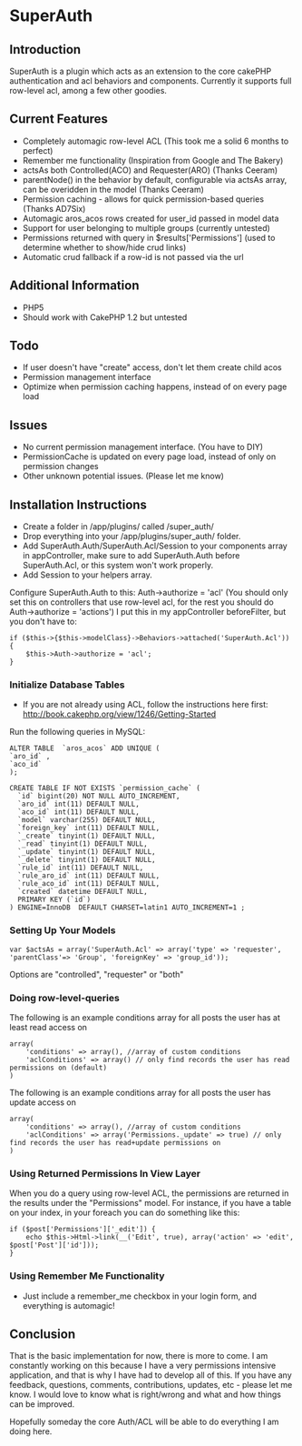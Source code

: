 # SuperAuth

## Introduction
SuperAuth is a plugin which acts as an extension to the core cakePHP authentication and acl behaviors and components.
Currently it supports full row-level acl, among a few other goodies.

## Current Features
 * Completely automagic row-level ACL (This took me a solid 6 months to perfect)
 * Remember me functionality (Inspiration from Google and The Bakery)
 * actsAs both Controlled(ACO) and Requester(ARO) (Thanks Ceeram)
 * parentNode() in the behavior by default, configurable via actsAs array, can be overidden in the model (Thanks Ceeram)
 * Permission caching - allows for quick permission-based queries (Thanks AD7Six)
 * Automagic aros_acos rows created for user_id passed in model data
 * Support for user belonging to multiple groups (currently untested)
 * Permissions returned with query in $results['Permissions'] (used to determine whether to show/hide crud links)
 * Automatic crud fallback if a row-id is not passed via the url

## Additional Information
 * PHP5
 * Should work with CakePHP 1.2 but untested
 
## Todo
 * If user doesn't have "create" access, don't let them create child acos
 * Permission management interface
 * Optimize when permission caching happens, instead of on every page load

## Issues
 * No current permission management interface. (You have to DIY)
 * PermissionCache is updated on every page load, instead of only on permission changes
 * Other unknown potential issues. (Please let me know)

## Installation Instructions
 * Create a folder in /app/plugins/ called /super_auth/
 * Drop everything into your /app/plugins/super_auth/ folder.
 * Add SuperAuth.Auth/SuperAuth.Acl/Session to your components array in appController, make sure to add SuperAuth.Auth before SuperAuth.Acl, or this system won't work properly.
 * Add Session to your helpers array.
 
Configure SuperAuth.Auth to this: Auth->authorize = 'acl' (You should only set this on controllers that use row-level acl, for the rest you should do Auth->authorize = 'actions')
I put this in my appController beforeFilter, but you don't have to:

	if ($this->{$this->modelClass}->Behaviors->attached('SuperAuth.Acl')) {
		$this->Auth->authorize = 'acl';
	}
 
### Initialize Database Tables
 * If you are not already using ACL, follow the instructions here first: http://book.cakephp.org/view/1246/Getting-Started
 
Run the following queries in MySQL:
 
	ALTER TABLE  `aros_acos` ADD UNIQUE (
	`aro_id` ,
	`aco_id`
	);
 
	CREATE TABLE IF NOT EXISTS `permission_cache` (
	  `id` bigint(20) NOT NULL AUTO_INCREMENT,
	  `aro_id` int(11) DEFAULT NULL,
	  `aco_id` int(11) DEFAULT NULL,
	  `model` varchar(255) DEFAULT NULL,
	  `foreign_key` int(11) DEFAULT NULL,
	  `_create` tinyint(1) DEFAULT NULL,
	  `_read` tinyint(1) DEFAULT NULL,
	  `_update` tinyint(1) DEFAULT NULL,
	  `_delete` tinyint(1) DEFAULT NULL,
	  `rule_id` int(11) DEFAULT NULL,
	  `rule_aro_id` int(11) DEFAULT NULL,
	  `rule_aco_id` int(11) DEFAULT NULL,
	  `created` datetime DEFAULT NULL,
	  PRIMARY KEY (`id`)
	) ENGINE=InnoDB  DEFAULT CHARSET=latin1 AUTO_INCREMENT=1 ;

### Setting Up Your Models

	var $actsAs = array('SuperAuth.Acl' => array('type' => 'requester', 'parentClass'=> 'Group', 'foreignKey' => 'group_id'));

Options are "controlled", "requester" or "both"
 
### Doing row-level-queries
The following is an example conditions array for all posts the user has at least read access on
 
	array(
		'conditions' => array(), //array of custom conditions
		'aclConditions' => array() // only find records the user has read permissions on (default)
	)
	
The following is an example conditions array for all posts the user has update access on
 
	array(
		'conditions' => array(), //array of custom conditions
		'aclConditions' => array('Permissions._update' => true) // only find records the user has read+update permissions on
	)
	
### Using Returned Permissions In View Layer
When you do a query using row-level ACL, the permissions are returned in the results under the "Permissions" model.
For instance, if you have a table on your index, in your foreach you can do something like this:

	if ($post['Permissions']['_edit']) {
		echo $this->Html->link(__('Edit', true), array('action' => 'edit', $post['Post']['id']));
	}
	
### Using Remember Me Functionality
 * Just include a remember_me checkbox in your login form, and everything is automagic!

## Conclusion
That is the basic implementation for now, there is more to come. I am constantly working on this because I have a very permissions intensive application, and that is why I have had to develop all of this. If you have any feedback, questions, comments, contributions, updates, etc - please let me know. I would love to know what is right/wrong and what and how things can be improved.

Hopefully someday the core Auth/ACL will be able to do everything I am doing here.